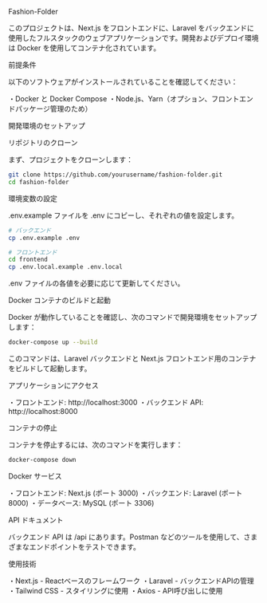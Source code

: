 Fashion-Folder

このプロジェクトは、Next.js をフロントエンドに、Laravel をバックエンドに使用したフルスタックのウェブアプリケーションです。開発およびデプロイ環境は Docker を使用してコンテナ化されています。

前提条件

以下のソフトウェアがインストールされていることを確認してください：

・Docker と Docker Compose
・Node.js、Yarn（オプション、フロントエンドパッケージ管理のため）

開発環境のセットアップ

リポジトリのクローン

まず、プロジェクトをクローンします：

```bash
git clone https://github.com/yourusername/fashion-folder.git
cd fashion-folder
```

環境変数の設定

.env.example ファイルを .env にコピーし、それぞれの値を設定します。

```bash
# バックエンド
cp .env.example .env

# フロントエンド
cd frontend
cp .env.local.example .env.local
```

.env ファイルの各値を必要に応じて更新してください。

Docker コンテナのビルドと起動

Docker が動作していることを確認し、次のコマンドで開発環境をセットアップします：

```bash
docker-compose up --build
```
このコマンドは、Laravel バックエンドと Next.js フロントエンド用のコンテナをビルドして起動します。

アプリケーションにアクセス

・フロントエンド: http://localhost:3000
・バックエンド API: http://localhost:8000

コンテナの停止

コンテナを停止するには、次のコマンドを実行します：

```bash
docker-compose down
```
Docker サービス

・フロントエンド: Next.js (ポート 3000)
・バックエンド: Laravel (ポート 8000)
・データベース: MySQL (ポート 3306)

API ドキュメント

バックエンド API は /api にあります。Postman などのツールを使用して、さまざまなエンドポイントをテストできます。

使用技術

・Next.js - Reactベースのフレームワーク
・Laravel - バックエンドAPIの管理
・Tailwind CSS - スタイリングに使用
・Axios - API呼び出しに使用
    